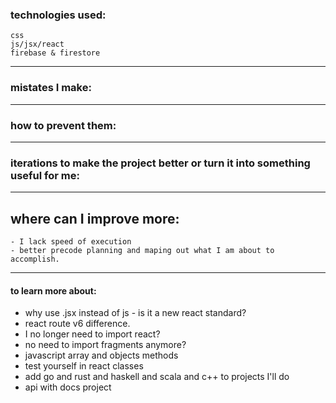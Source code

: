 ### technologies used:
	css
	js/jsx/react
	firebase & firestore 

------
### mistates I make:

---
### how to prevent them:
----
### iterations to make the project better or turn it into something useful for me:


----------
## where can I improve more:
	- I lack speed of execution
	- better precode planning and maping out what I am about to accomplish.
-----
#### to learn more about:
- why use .jsx instead of js - is it a new react standard?
- react route v6 difference.
- I no longer need to import react?
- no need to import fragments anymore?
- javascript array and objects methods
- test yourself in react classes
- add go and rust and haskell and scala and c++ to projects I'll do 
- api with docs project